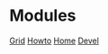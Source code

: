 Modules
===================

[Grid](Grid_Home)
[Howto](Howto_Home)
[Home](Home)
[Devel](Devel_Home)
